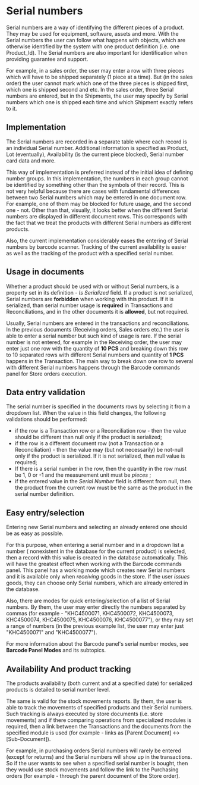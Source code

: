 # Serial numbers 

Serial numbers are a way of identifying the different pieces of a product. They may be used for equipment, software, assets and more. With the Serial numbers the user can follow what happens with objects, which are otherwise identified by the system with one product definition (i.e. one Product_Id). The Serial numbers are also important for identification when providing guarantee and support. 

For example, in a sales order, the user may enter a row with three pieces which will have to be shipped separately (1 piece at a time). But (in the sales order) the user cannot mark which one of the three pieces is shipped first, which one is shipped second and etc. In the sales order, three Serial numbers are entered, but in the Shipments, the user may specify by Serial numbers which one is shipped each time and  which Shipment exactly refers to it. 

## Implementation 

The Serial numbers are recorded in a separate table where each record is an individual Serial number. Additional information is specified as Product, Lot (eventually), Availability (is the current piece blocked), Serial number card data and more. 

This way of implementation is preferred instead of the initial idea of defining number groups. In this implementation, the numbers in each group cannot be identified by something other than the symbols of their record. This is not very helpful because there are cases with fundamental differences between two Serial numbers which may be entered in one document row. For example, one of them may be blocked for future usage, and the second one - not. Other than that, visually, it looks better when the different Serial numbers are displayed in different document rows. This corresponds with the fact that we treat the products with different Serial numbers as different products.  

Also, the current implementation considerably eases the entering of Serial numbers by barcode scanner. Tracking of the current availability is easier as well as the tracking of the product with a specified serial number. 

## Usage in documents 

Whether a product should be used with or without Serial numbers, is a property set in its definition - *Is Serialized* field. If a product is not serialized, Serial numbers are **forbidden** when working with this product. If it is serialized, than serial number usage is **required** in Transactions and Reconciliations, and in the other documents it is **allowed**, but not required. 

Usually, Serial numbers are entered in the transactions and reconciliations. In the previous documents (Receiving orders, Sales orders etc.) the user is able to enter a serial number but such kind of usage is rare. If the serial number is not entered, for example in the Receiving order, the user may enter just one row with the quantity of **10 PCS** and breaking down this row to 10 separated rows with different Serial numbers and quantity of **1 PCS** happens in the Transaction. The main way to break down one row to several with different Serial numbers happens through the Barcode commands panel for Store orders execution. 

## Data entry validation 

The serial number is specified in the documents rows by selecting it from a dropdown list. When the value in this field changes, the following validations should be performed: 

- if the row is a Transaction row or a Reconciliation row - then the value should be different than null only if the product is serialized; 
- if the row is a different document row (not a Transaction or a Reconciliation) - then the value may (but not necessarily) be not-null only if the product is serialized. If it is not serialized, then null value is required; 
- If there is a serial number in the row, then the quantity in the row must be 1, 0 or -1 and the measurement unit must be *pieces* ; 
- if the entered value in the *Serial Number* field is different from null, then the product from the current row must be the same as the product in the serial number definition. 

## Easy entry/selection 

Entering new Serial numbers and selecting an already entered one should be as easy as possible. 

For this purpose, when entering a serial number and in a dropdown list a number ( nonexistent in the database for the current product) is selected, then a record with this value is created in the database automatically. This will have the greatest effect when working with the Barcode commands panel. This panel has a working mode which creates new Serial numbers and it is available only when *receiving* goods in the store. If the user *issues* goods, they can choose only Serial numbers, which are already entered in the database. 

Also, there are modes for quick entering/selection of a list of Serial numbers. By them, the user may enter directly the numbers separated by commas (for example - "KHC4500071, KHC4500072, KHC4500073, KHC4500074, KHC4500075, KHC4500076, KHC4500077"), or they may set a range of numbers (in the previous example list, the user may enter just "KHC4500071" and "KHC4500077"). 

For more information about the Barcode panel's serial number modes, see **Barcode Panel Modes** and its subtopics. 

## Availability And product tracking 

The products availability (both current and at a specified date) for serialized products is detailed to serial number level. 

The same is valid for the stock movements reports. By them, the user is able to track the movements of specified products and their Serial numbers. Such tracking is always executed by store documents (i.e. store movements) and if there comparing operations from specialized modules is required, then a link between the Transactions and the documents from the specified module is used (for example - links as [Parent Document] <-> [Sub-Document]). 

For example, in purchasing orders Serial numbers will rarely be entered (except for returns) and the Serial numbers will show up in the transactions. So if the user wants to see when a specified serial number is bought, then they would use stock movements and follow the link to the Purchasing orders (for example - through the parent document of the Store order).
